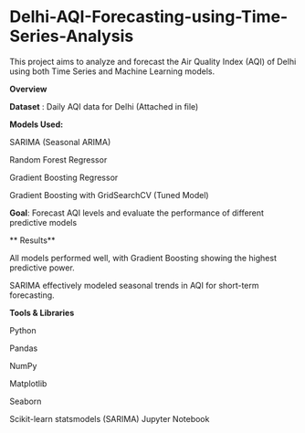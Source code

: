 # Delhi-AQI-Forecasting-using-Time-Series-Analysis
This project aims to analyze and forecast the Air Quality Index (AQI) of Delhi using both Time Series and Machine Learning models. 

 **Overview**
 
**Dataset** : Daily AQI data for Delhi (Attached in file)


**Models Used:**

SARIMA (Seasonal ARIMA)

Random Forest Regressor

Gradient Boosting Regressor

Gradient Boosting with GridSearchCV (Tuned Model)

 **Goal**: Forecast AQI levels and evaluate the performance of different predictive models

** Results**

All models performed well, with Gradient Boosting showing the highest predictive power.

SARIMA effectively modeled seasonal trends in AQI for short-term forecasting.



**Tools & Libraries**

Python

Pandas

NumPy

Matplotlib

Seaborn

Scikit-learn
statsmodels (SARIMA)
Jupyter Notebook
